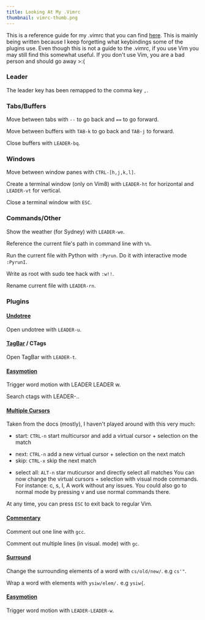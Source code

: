 ```yaml
---
title: Looking At My .Vimrc
thumbnail: vimrc-thumb.png
---
```


This is a reference guide for my .vimrc that you can find [here](https://github.com/beanpuppy/dotfiles/blob/master/vimrc). This is mainly being written because I keep forgetting what keybindings some of the plugins use. Even though this is not a guide to the .vimrc, if you use Vim you may still find this somewhat useful. If you don't use Vim, you are a bad person and should go away >:(

### Leader

The leader key has been remapped to the comma key `,`.

### Tabs/Buffers

Move between tabs with `--` to go back and `==` to go forward.

Move between buffers with `TAB-k` to go back and `TAB-j` to forward.

Close buffers with `LEADER-bq`.

### Windows

Move between window panes with `CTRL-[h,j,k,l]`.

Create a terminal window (only on Vim8) with `LEADER-ht` for horizontal and `LEADER-vt` for vertical.

Close a terminal window with `ESC`.

### Commands/Other

Show the weather (for Sydney) with `LEADER-we`.

Reference the current file's path in command line with `%%`.

Run the current file with Python with `:Pyrun`. Do it with interactive mode `:PyrunI`.

Write as root with sudo tee hack with `:w!!`.

Rename current file with `LEADER-rn`.

### Plugins

#### [Undotree](https://github.com/mbbill/undotree)

Open undotree with `LEADER-u`.

#### [TagBar](https://github.com/majutsushi/tagbar) / CTags

Open TagBar with `LEADER-t`.

#### [Easymotion](https://github.com/easymotion/vim-easymotion)

Trigger word motion with LEADER LEADER w.

Search ctags with LEADER-..

#### [Multiple Cursors](https://github.com/terryma/vim-multiple-cursors)

Taken from the docs (mostly), I haven't played around with this very much:

* start: `CTRL-n` start multicursor and add a virtual cursor + selection on the match
+ next: `CTRL-n` add a new virtual cursor + selection on the next match
+ skip: `CTRL-x` skip the next match
* select all: `ALT-n` star muticursor and directly select all matches
You can now change the virtual cursors + selection with visual mode commands. For instance: c, s, I, A work without any issues. You could also go to normal mode by pressing v and use normal commands there.

At any time, you can press `ESC` to exit back to regular Vim.

#### [Commentary](https://github.com/tpope/vim-commentary)

Comment out one line with `gcc`.

Comment out multiple lines (in visual. mode) with `gc`.

#### [Surround](https://github.com/tpope/vim-surround)

Change the surrounding elements of a word with `cs/old/new/`. e.g `cs'"`.

Wrap a word with elements with `ysiw/elem/.` e.g `ysiw{`.

#### [Easymotion](https://github.com/easymotion/vim-easymotion)

Trigger word motion with `LEADER-LEADER-w`.

